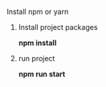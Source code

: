 Install npm or yarn 

1. Install project packages

    **npm install**
    
2. run project

    **npm run start**
